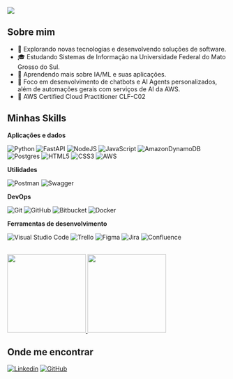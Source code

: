 ![](https://komarev.com/ghpvc/?username=GustavoVasconcelos02&color=006bed)

## Sobre mim

- 🤔 Explorando novas tecnologias e desenvolvendo soluções de software.
- 🎓 Estudando Sistemas de Informação na Universidade Federal do Mato Grosso do Sul.
- 🌱 Aprendendo mais sobre IA/ML e suas aplicações.
- 🤖 Foco em desenvolvimento de chatbots e AI Agents personalizados, além de automações gerais com serviços de AI da AWS.
- 📜 AWS Certified Cloud Practitioner CLF-C02

## Minhas Skills

**Aplicações e dados**

![Python](https://img.shields.io/badge/python-3670A0?style=for-the-badge&logo=python)
![FastAPI](https://img.shields.io/badge/FastAPI-005571?style=for-the-badge&logo=fastapi)
![NodeJS](https://img.shields.io/badge/node.js-6DA55F?style=for-the-badge&logo=node)
![JavaScript](https://img.shields.io/badge/javascript-%23323330.svg?style=for-the-badge&logo=javascript&logoColor=%23F7DF1E)
![AmazonDynamoDB](https://img.shields.io/badge/Amazon%20DynamoDB-4053D6?style=for-the-badge&logo=Amazon%20DynamoDB)
![Postgres](https://img.shields.io/badge/postgres-%23316192.svg?style=for-the-badge&logo=postgresql)
![HTML5](https://img.shields.io/badge/html5-%23E34F26.svg?style=for-the-badge&logo=html5&logoColor=white)
![CSS3](https://img.shields.io/badge/css3-%231572B6.svg?style=for-the-badge&logo=css3&logoColor=white)
![AWS](https://img.shields.io/badge/AWS-%23FF9900.svg?style=for-the-badge&logo=amazon-aws&logoColor=white)

**Utilidades**

![Postman](https://img.shields.io/badge/Postman-FF6C37?style=for-the-badge&logo=postman&logoColor=white)
![Swagger](https://img.shields.io/badge/-Swagger-%23Clojure?style=for-the-badge&logo=swagger&logoColor=white)

**DevOps**

![Git](https://img.shields.io/badge/git-%23F05033.svg?style=for-the-badge&logo=git&logoColor=white)
![GitHub](https://img.shields.io/badge/github-%23121011.svg?style=for-the-badge&logo=github&logoColor=white)
![Bitbucket](https://img.shields.io/badge/bitbucket-%230047B3.svg?style=for-the-badge&logo=bitbucket&logoColor=white)
![Docker](https://img.shields.io/badge/docker-%230db7ed.svg?style=for-the-badge&logo=docker&logoColor=white)

**Ferramentas de desenvolvimento**

![Visual Studio Code](https://img.shields.io/badge/Visual%20Studio%20Code-0078d7.svg?style=for-the-badge&logo=visual-studio-code&logoColor=white)
![Trello](https://img.shields.io/badge/Trello-%23026AA7.svg?style=for-the-badge&logo=Trello&logoColor=white)
![Figma](https://img.shields.io/badge/figma-%23F24E1E.svg?style=for-the-badge&logo=figma&logoColor=white)
![Jira](https://img.shields.io/badge/jira-%230A0FFF.svg?style=for-the-badge&logo=jira&logoColor=white)
![Confluence](https://img.shields.io/badge/confluence-%23172BF4.svg?style=for-the-badge&logo=confluence&logoColor=white)

<br/>

<a href="https://github.com/GustavoVasconcelos02" title="Perfil do Gustavo">
  <img height="180em" src="https://github-readme-stats.vercel.app/api?username=GustavoVasconcelos02&theme=dark&show_icons=true" />
</a>
<a href="https://github.com/GustavoVasconcelos02/github-readme-stats">
  <img height="180em" src="https://github-readme-stats.vercel.app/api/top-langs/?username=GustavoVasconcelos02&layout=compact&theme=dark" />
</a>


## Onde me encontrar

[![Linkedin](https://img.shields.io/badge/-Linkedin-blue?style=flat-square&logo=Linkedin&logoColor=white&link=LINK-DO-SEU-LINKEDIN)](https://www.linkedin.com/in/gustavo-serra-vasconcelos-406421203)
[![GitHub](https://img.shields.io/github/followers/GustavoVasconcelos02?label=follow&style=social)](https://github.com/GustavoVasconcelos02)
